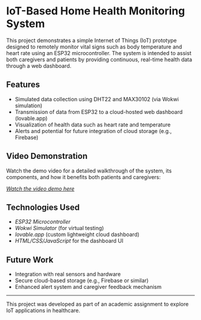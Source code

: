 # IoT-Based Home Health Monitoring System

This project demonstrates a simple Internet of Things (IoT) prototype designed to remotely monitor vital signs such as body temperature and heart rate using an ESP32 microcontroller. The system is intended to assist both caregivers and patients by providing continuous, real-time health data through a web dashboard.

## Features

- Simulated data collection using DHT22 and MAX30102 (via Wokwi simulation)
- Transmission of data from ESP32 to a cloud-hosted web dashboard (lovable.app)
- Visualization of health data such as heart rate and temperature
- Alerts and potential for future integration of cloud storage (e.g., Firebase)

## Video Demonstration

Watch the demo video for a detailed walkthrough of the system, its components, and how it benefits both patients and caregivers:

[*Watch the video demo here*](https://drive.google.com/file/d/10aoKEo7vGxX4DBWdYWNZWmmFUdVB6ad0/view?usp=drive_link)

## Technologies Used

- *ESP32 Microcontroller*
- *Wokwi Simulator* (for virtual testing)
- *lovable.app* (custom lightweight cloud dashboard)
- *HTML/CSS/JavaScript* for the dashboard UI

## Future Work

- Integration with real sensors and hardware
- Secure cloud-based storage (e.g., Firebase or similar)
- Enhanced alert system and caregiver feedback mechanism

---

This project was developed as part of an academic assignment to explore IoT applications in healthcare.
